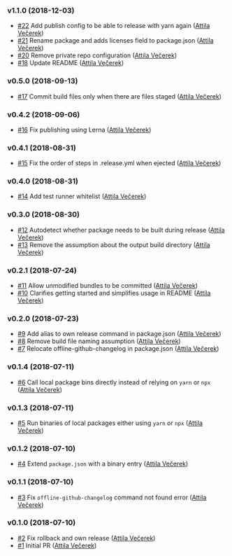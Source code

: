 ### v1.1.0 (2018-12-03)

- [#22](https://github.com/zendesk/node-publisher/pull/22) Add publish config to be able to release with yarn again ([Attila Večerek](mailto:avecerek@zendesk.com))
- [#21](https://github.com/zendesk/node-publisher/pull/21) Rename package and adds licenses field to package.json ([Attila Večerek](mailto:avecerek@zendesk.com))
- [#20](https://github.com/zendesk/node-publisher/pull/20) Remove private repo configuration ([Attila Večerek](mailto:avecerek@zendesk.com))
- [#18](https://github.com/zendesk/node-publisher/pull/18) Update README ([Attila Večerek](mailto:avecerek@zendesk.com))

### v0.5.0 (2018-09-13)

- [#17](https://github.com/zendesk/node-publisher/pull/17) Commit build files only when there are files staged ([Attila Večerek](mailto:avecerek@zendesk.com))

### v0.4.2 (2018-09-06)

- [#16](https://github.com/zendesk/node-publisher/pull/16) Fix publishing using Lerna ([Attila Večerek](mailto:avecerek@zendesk.com))

### v0.4.1 (2018-08-31)

- [#15](https://github.com/zendesk/node-publisher/pull/15) Fix the order of steps in .release.yml when ejected ([Attila Večerek](mailto:avecerek@zendesk.com))

### v0.4.0 (2018-08-31)

- [#14](https://github.com/zendesk/node-publisher/pull/14) Add test runner whitelist ([Attila Večerek](mailto:avecerek@zendesk.com))

### v0.3.0 (2018-08-30)

- [#12](https://github.com/zendesk/node-publisher/pull/12) Autodetect whether package needs to be built during release ([Attila Večerek](mailto:avecerek@zendesk.com))
- [#13](https://github.com/zendesk/node-publisher/pull/13) Remove the assumption about the output build directory ([Attila Večerek](mailto:avecerek@zendesk.com))

### v0.2.1 (2018-07-24)

- [#11](https://github.com/zendesk/node-publisher/pull/11) Allow unmodified bundles to be committed ([Attila Večerek](mailto:avecerek@zendesk.com))
- [#10](https://github.com/zendesk/node-publisher/pull/10) Clarifies getting started and simplifies usage in README ([Attila Večerek](mailto:avecerek@zendesk.com))

### v0.2.0 (2018-07-23)

- [#9](https://github.com/zendesk/node-publisher/pull/9) Add alias to own release command in package.json ([Attila Večerek](mailto:avecerek@zendesk.com))
- [#8](https://github.com/zendesk/node-publisher/pull/8) Remove build file naming assumption ([Attila Večerek](mailto:avecerek@zendesk.com))
- [#7](https://github.com/zendesk/node-publisher/pull/7) Relocate offline-github-changelog in package.json ([Attila Večerek](mailto:avecerek@zendesk.com))

### v0.1.4 (2018-07-11)

- [#6](https://github.com/zendesk/node-publisher/pull/6) Call local package bins directly instead of relying on `yarn` or `npx` ([Attila Večerek](mailto:avecerek@zendesk.com))

### v0.1.3 (2018-07-11)

- [#5](https://github.com/zendesk/node-publisher/pull/5) Run binaries of local packages either using `yarn` or `npx` ([Attila Večerek](mailto:avecerek@zendesk.com))

### v0.1.2 (2018-07-10)

- [#4](https://github.com/zendesk/node-publisher/pull/4) Extend `package.json` with a binary entry ([Attila Večerek](mailto:avecerek@zendesk.com))

### v0.1.1 (2018-07-10)

- [#3](https://github.com/zendesk/node-publisher/pull/3) Fix `offline-github-changelog` command not found error ([Attila Večerek](mailto:avecerek@zendesk.com))

### v0.1.0 (2018-07-10)

- [#2](https://github.com/zendesk/node-publisher/pull/2) Fix rollback and own release ([Attila Večerek](mailto:avecerek@zendesk.com))
- [#1](https://github.com/zendesk/node-publisher/pull/1) Initial PR ([Attila Večerek](mailto:avecerek@zendesk.com))

